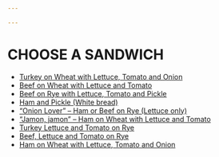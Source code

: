 ```yaml
---

---
```

CHOOSE A SANDWICH
===================

* [Turkey on Wheat with Lettuce, Tomato and Onion](http://google.com)
* [Beef on Wheat with Lettuce and Tomato](http://google.com)
* [Beef on Rye with Lettuce, Tomato and Pickle](http://google.com)
* [Ham and Pickle (White bread)](http://google.com)
* [“Onion Lover” – Ham or Beef on Rye (Lettuce only)](http://google.com)
* [“Jamon, jamon” – Ham on Wheat with Lettuce and Tomato](http://google.com)
* [Turkey Lettuce and Tomato on Rye](http://google.com)
* [Beef, Lettuce and Tomato on  Rye](http://google.com)
* [Ham on Wheat with Lettuce, Tomato and Onion](http://google.com)

